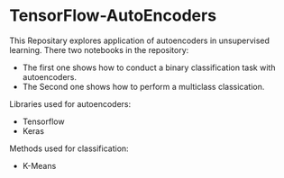 # TensorFlow-AutoEncoders
This Repositary explores application of autoencoders in unsupervised learning. 
There two notebooks in the repository:
  - The first one shows how to  conduct a binary classification task with autoencoders.
  - The Second one shows how to perform a multiclass classication. 

Libraries used for autoencoders:
  - Tensorflow
  - Keras

Methods used for classification:
  - K-Means
